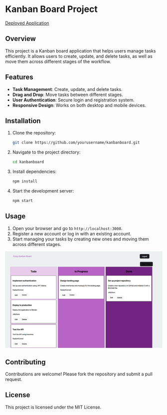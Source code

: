 # Kanban Board Project

[Deployed Application](https://one4-kanbanboard.onrender.com/)

## Overview

This project is a Kanban board application that helps users manage tasks efficiently. It allows users to create, update, and delete tasks, as well as move them across different stages of the workflow.

## Features

- **Task Management**: Create, update, and delete tasks.
- **Drag and Drop**: Move tasks between different stages.
- **User Authentication**: Secure login and registration system.
- **Responsive Design**: Works on both desktop and mobile devices.

## Installation

1. Clone the repository:

    ```bash
    git clone https://github.com/yourusername/kanbanboard.git
    ```

2. Navigate to the project directory:

    ```bash
    cd kanbanboard
    ```

3. Install dependencies:

    ```bash
    npm install
    ```

4. Start the development server:

    ```bash
    npm start
    ```

## Usage

1. Open your browser and go to `http://localhost:3000`.
2. Register a new account or log in with an existing account.
3. Start managing your tasks by creating new ones and moving them across different stages.

![Screenshot of Kanban Board](image.png)

## Contributing

Contributions are welcome! Please fork the repository and submit a pull request.

## License

This project is licensed under the MIT License.
